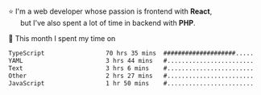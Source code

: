 ⭐ I'm a web developer whose passion is frontend with <b>React</b>,<br/>
&nbsp; &nbsp; &nbsp; but I've also spent a lot of time in backend with <b>PHP</b>.

📅 This month I spent my time on

<!--START_SECTION:waka-->

```txt
TypeScript                 70 hrs 35 mins  ####################.....   78.46 %
YAML                       3 hrs 44 mins   #........................   04.17 %
Text                       3 hrs 6 mins    #........................   03.46 %
Other                      2 hrs 27 mins   #........................   02.73 %
JavaScript                 1 hr 50 mins    #........................   02.05 %
```

<!--END_SECTION:waka-->
